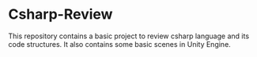 # Csharp-Review
This repository contains a basic project to review csharp language and its code structures. It also contains some basic scenes in Unity Engine.
